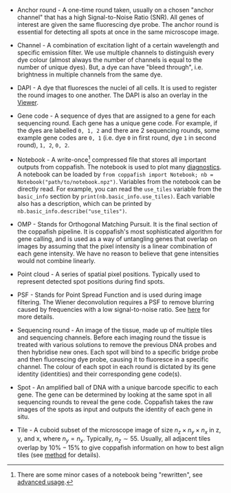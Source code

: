 * Anchor round - A one-time round taken, usually on a chosen "anchor channel" that has a high Signal-to-Noise Ratio 
(SNR). All genes of interest are given the same fluorescing dye probe. The anchor round is essential for detecting all 
spots at once in the same microscope image.

* Channel - A combination of excitation light of a certain wavelength and specific emission filter. We use multiple 
channels to distinguish every dye colour (almost always the number of channels is equal to the number of unique dyes). 
But, a dye can have "bleed through", i.e. brightness in multiple channels from the same dye.

* DAPI - A dye that fluoresces the nuclei of all cells. It is used to register the round images to one another. The 
DAPI is also an overlay in the [Viewer](diagnostics.md#viewer).

* Gene code - A sequence of dyes that are assigned to a gene for each sequencing round. Each gene has a unique gene 
code. For example, if the dyes are labelled `0, 1, 2` and there are 2 sequencing rounds, some example gene codes are 
`0, 1` (i.e. dye `0` in first round, dye `1` in second round), `1, 2`, `0, 2`.

* Notebook - A write-once[^1] compressed file that stores all important outputs from coppafish. The notebook is used 
to plot many [diagnostics](diagnostics.md). A notebook can be loaded by 
`from coppafish import Notebook; nb = Notebook("path/to/notebook.npz")`. Variables from the notebook can be directly 
read. For example, you can read the `use_tiles` variable from the `basic_info` section by 
`print(nb.basic_info.use_tiles)`. Each variable also has a description, which can be printed by 
`nb.basic_info.describe("use_tiles")`.

* OMP - Stands for Orthogonal Matching Pursuit. It is the final section of the coppafish pipeline. It is coppafish's 
most sophisticated algorithm for gene calling, and is used as a way of untangling genes that overlap on images by 
assuming that the pixel intensity is a linear combination of each gene intensity. We have no reason to believe that 
gene intensities would not combine linearly.

* Point cloud - A series of spatial pixel positions. Typically used to represent detected spot positions during find 
spots.

* PSF - Stands for Point Spread Function and is used during image filtering. The Wiener deconvolution requires a PSF to 
remove blurring caused by frequencies with a low signal-to-noise ratio. See 
<a href="https://en.wikipedia.org/wiki/Wiener_deconvolution" target="_blank">here</a> for more details.

* Sequencing round - An image of the tissue, made up of multiple tiles and sequencing channels. Before each imaging 
round the tissue is treated with various solutions to remove the previous DNA probes and then hybridise new ones. Each 
spot will bind to a specific bridge probe and then fluorescing dye probe, causing it to fluoresce in a specific 
channel. The colour of each spot in each round is dictated by its gene identity (identities) and their corresponding 
gene code(s). 

* Spot - An amplified ball of DNA with a unique barcode specific to each gene. The gene can be determined by looking at 
the same spot in all sequencing rounds to reveal the gene code. Coppafish takes the raw images of the spots as input 
and outputs the identity of each gene in situ.

* Tile - A cuboid subset of the microscope image of size $n_z \times n_y \times n_x$ in z, y, and x, where $n_y = n_x$. 
Typically, $n_z\sim55$. Usually, all adjacent tiles overlap by $10\%-15\%$ to give coppafish information on how to best 
align tiles (see [method](method.md) for details).


[^1]:
    There are some minor cases of a notebook being "rewritten", see [advanced usage](advanced_usage.md).
